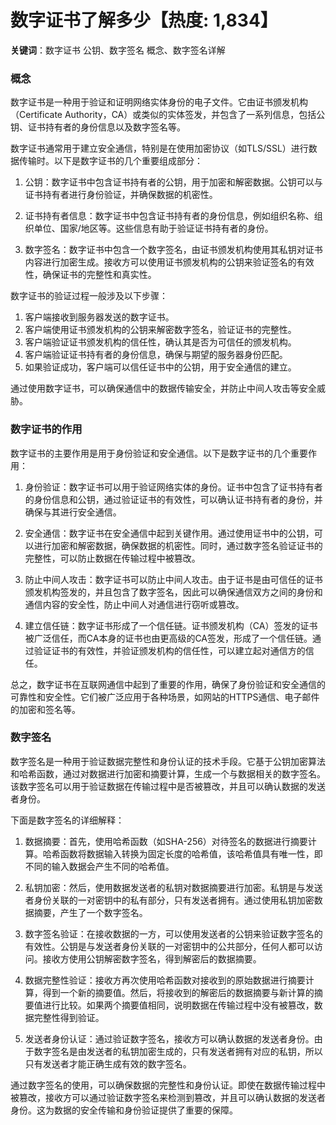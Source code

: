 # 数字证书了解多少【热度: 1,834】

**关键词**：数字证书 公钥、数字签名 概念、数字签名详解

### 概念

数字证书是一种用于验证和证明网络实体身份的电子文件。它由证书颁发机构（Certificate Authority，CA）或类似的实体签发，并包含了一系列信息，包括公钥、证书持有者的身份信息以及数字签名等。

数字证书通常用于建立安全通信，特别是在使用加密协议（如TLS/SSL）进行数据传输时。以下是数字证书的几个重要组成部分：

1. 公钥：数字证书中包含证书持有者的公钥，用于加密和解密数据。公钥可以与证书持有者进行身份验证，并确保数据的机密性。

2. 证书持有者信息：数字证书中包含证书持有者的身份信息，例如组织名称、组织单位、国家/地区等。这些信息有助于验证证书持有者的身份。

3. 数字签名：数字证书中包含一个数字签名，由证书颁发机构使用其私钥对证书内容进行加密生成。接收方可以使用证书颁发机构的公钥来验证签名的有效性，确保证书的完整性和真实性。

数字证书的验证过程一般涉及以下步骤：

1. 客户端接收到服务器发送的数字证书。
2. 客户端使用证书颁发机构的公钥来解密数字签名，验证证书的完整性。
3. 客户端验证证书颁发机构的信任性，确认其是否为可信任的颁发机构。
4. 客户端验证证书持有者的身份信息，确保与期望的服务器身份匹配。
5. 如果验证成功，客户端可以信任证书中的公钥，用于安全通信的建立。

通过使用数字证书，可以确保通信中的数据传输安全，并防止中间人攻击等安全威胁。


### 数字证书的作用

数字证书的主要作用是用于身份验证和安全通信。以下是数字证书的几个重要作用：

1. 身份验证：数字证书可以用于验证网络实体的身份。证书中包含了证书持有者的身份信息和公钥，通过验证证书的有效性，可以确认证书持有者的身份，并确保与其进行安全通信。

2. 安全通信：数字证书在安全通信中起到关键作用。通过使用证书中的公钥，可以进行加密和解密数据，确保数据的机密性。同时，通过数字签名验证证书的完整性，可以防止数据在传输过程中被篡改。

3. 防止中间人攻击：数字证书可以防止中间人攻击。由于证书是由可信任的证书颁发机构签发的，并且包含了数字签名，因此可以确保通信双方之间的身份和通信内容的安全性，防止中间人对通信进行窃听或篡改。

4. 建立信任链：数字证书形成了一个信任链。证书颁发机构（CA）签发的证书被广泛信任，而CA本身的证书也由更高级的CA签发，形成了一个信任链。通过验证证书的有效性，并验证颁发机构的信任性，可以建立起对通信方的信任。

总之，数字证书在互联网通信中起到了重要的作用，确保了身份验证和安全通信的可靠性和安全性。它们被广泛应用于各种场景，如网站的HTTPS通信、电子邮件的加密和签名等。

### 数字签名

数字签名是一种用于验证数据完整性和身份认证的技术手段。它基于公钥加密算法和哈希函数，通过对数据进行加密和摘要计算，生成一个与数据相关的数字签名。该数字签名可以用于验证数据在传输过程中是否被篡改，并且可以确认数据的发送者身份。

下面是数字签名的详细解释：

1. 数据摘要：首先，使用哈希函数（如SHA-256）对待签名的数据进行摘要计算。哈希函数将数据输入转换为固定长度的哈希值，该哈希值具有唯一性，即不同的输入数据会产生不同的哈希值。

2. 私钥加密：然后，使用数据发送者的私钥对数据摘要进行加密。私钥是与发送者身份关联的一对密钥中的私有部分，只有发送者拥有。通过使用私钥加密数据摘要，产生了一个数字签名。

3. 数字签名验证：在接收数据的一方，可以使用发送者的公钥来验证数字签名的有效性。公钥是与发送者身份关联的一对密钥中的公共部分，任何人都可以访问。接收方使用公钥解密数字签名，得到解密后的数据摘要。

4. 数据完整性验证：接收方再次使用哈希函数对接收到的原始数据进行摘要计算，得到一个新的摘要值。然后，将接收到的解密后的数据摘要与新计算的摘要值进行比较。如果两个摘要值相同，说明数据在传输过程中没有被篡改，数据完整性得到验证。

5. 发送者身份认证：通过验证数字签名，接收方可以确认数据的发送者身份。由于数字签名是由发送者的私钥加密生成的，只有发送者拥有对应的私钥，所以只有发送者才能正确生成有效的数字签名。

通过数字签名的使用，可以确保数据的完整性和身份认证。即使在数据传输过程中被篡改，接收方可以通过验证数字签名来检测到篡改，并且可以确认数据的发送者身份。这为数据的安全传输和身份验证提供了重要的保障。